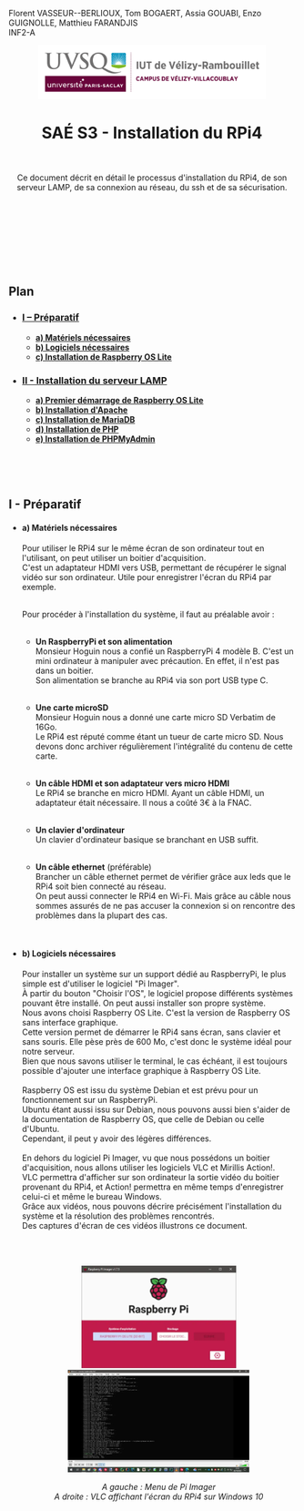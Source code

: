 Florent VASSEUR--BERLIOUX, Tom BOGAERT, Assia GOUABI, Enzo GUIGNOLLE, Matthieu FARANDJIS<br>
INF2-A

<div align="center">
<img height="95" width="400" src="../img/IUT_Velizy_Villacoublay_logo_2020_ecran.png" title="logo uvsq vélizy"/>

# SAÉ S3 - Installation du RPi4

<br><br>
Ce document décrit en détail le processus d'installation du RPi4, de son serveur LAMP, de sa connexion au réseau, du ssh et de sa sécurisation.

</div>

<br><br><br><br><br><br><br>

## Plan

- ### [I – Préparatif](#p1)
  - [**a) Matériels nécessaires**](#p1a)
  - [**b) Logiciels nécessaires**](#p1b)
  - [**c) Installation de Raspberry OS Lite**](#p1c)
- ### [II - Installation du serveur LAMP](#p2)
  - [**a) Premier démarrage de Raspberry OS Lite**](#p2a)
  - [**b) Installation d'Apache**](#p2b)
  - [**c) Installation de MariaDB**](#p2c)
  - [**d) Installation de PHP**](#p2d)
  - [**e) Installation de PHPMyAdmin**](#p2e)

<br><br><br>

## <a name="p1"></a> I - Préparatif
  - #### <a name="p1a"></a> a) Matériels nécessaires
    Pour utiliser le RPi4 sur le même écran de son ordinateur tout en l'utilisant, on peut utiliser un boitier d'acquisition.<br>
    C'est un adaptateur HDMI vers USB, permettant de récupérer le signal vidéo sur son ordinateur. Utile pour enregistrer l'écran du RPi4 par exemple.<br>

    <br>
    Pour procéder à l'installation du système, il faut au préalable avoir :<br><br>

    - **Un RaspberryPi et son alimentation**<br>
      Monsieur Hoguin nous a confié un RaspberryPi 4 modèle B. C'est un mini ordinateur à manipuler avec précaution. En effet, il n'est pas dans un boitier.<br>
      Son alimentation se branche au RPi4 via son port USB type C.<br><br>
    
    - **Une carte microSD**<br>
      Monsieur Hoguin nous a donné une carte micro SD Verbatim de 16Go.<br>
      Le RPi4 est réputé comme étant un tueur de carte micro SD. Nous devons donc archiver régulièrement l'intégralité du contenu de cette carte.<br><br>
    
    - **Un câble HDMI et son adaptateur vers micro HDMI**<br>
      Le RPi4 se branche en micro HDMI. Ayant un câble HDMI, un adaptateur était nécessaire. Il nous a coûté 3€ à la FNAC.<br><br>
  
    - **Un clavier d'ordinateur**<br>
      Un clavier d'ordinateur basique se branchant en USB suffit.<br><br>
    
    - **Un câble ethernet** (préférable)<br>
      Brancher un câble ethernet permet de vérifier grâce aux leds que le RPi4 soit bien connecté au réseau.<br>
      On peut aussi connecter le RPi4 en Wi-Fi. Mais grâce au câble nous sommes assurés de ne pas accuser la connexion si on rencontre des problèmes dans la plupart des cas.

<br>

  - #### <a name="p1b"></a> b) Logiciels nécessaires

    Pour installer un système sur un support dédié au RaspberryPi, le plus simple est d'utiliser le logiciel "Pi Imager".<br>
    À partir du bouton "Choisir l'OS", le logiciel propose différents systèmes pouvant être installé. On peut aussi installer son propre système.<br>
    Nous avons choisi Raspberry OS Lite. C'est la version de Raspberry OS sans interface graphique.<br>
    Cette version permet de démarrer le RPi4 sans écran, sans clavier et sans souris. Elle pèse près de 600 Mo, c'est donc le système idéal pour notre serveur.<br>
    Bien que nous savons utiliser le terminal, le cas échéant, il est toujours possible d'ajouter une interface graphique à Raspberry OS Lite.<br>
    <br>
    Raspberry OS est issu du système Debian et est prévu pour un fonctionnement sur un RaspberryPi.<br>
    Ubuntu étant aussi issu sur Debian, nous pouvons aussi bien s'aider de la documentation de Raspberry OS, que celle de Debian ou celle d'Ubuntu.<br>
    Cependant, il peut y avoir des légères différences.<br>
    <br>
    En dehors du logiciel Pi Imager, vu que nous possédons un boitier d'acquisition, nous allons utiliser les logiciels VLC et Mirillis Action!.<br>
    VLC permettra d'afficher sur son ordinateur la sortie vidéo du boitier provenant du RPi4, et Action! permettra en même temps d'enregistrer celui-ci et même le bureau Windows.<br>
    Grâce aux vidéos, nous pouvons décrire précisément l'installation du système et la résolution des problèmes rencontrés.<br>
    Des captures d'écran de ces vidéos illustrons ce document.<br>

    <br><br>

    <div align="center">
    
    <img src="img\I_preparatif\0_piimager_menu.webp" title="Menu de Pi Imager avec les boutons choix OS, choix Stockage, écrire et un bouton paramètre" height="180"/>
    <img src="img\I_preparatif\vlc.webp" title="VLC sur Windows 10 affichant l'écran du RPi4 installant PHPMyAdmin" height="180"/>

    <i>A gauche : Menu de Pi Imager<br> A droite : VLC affichant l'écran du RPi4 sur Windows 10</i>

    </div>
